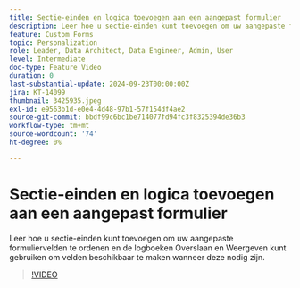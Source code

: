 ```yaml
---
title: Sectie-einden en logica toevoegen aan een aangepast formulier
description: Leer hoe u sectie-einden kunt toevoegen om uw aangepaste formuliervelden te ordenen en de logboeken Overslaan en Weergeven kunt gebruiken om velden beschikbaar te maken wanneer deze nodig zijn.
feature: Custom Forms
topic: Personalization
role: Leader, Data Architect, Data Engineer, Admin, User
level: Intermediate
doc-type: Feature Video
duration: 0
last-substantial-update: 2024-09-23T00:00:00Z
jira: KT-14099
thumbnail: 3425935.jpeg
exl-id: e9563b1d-e0e4-4d48-97b1-57f154df4ae2
source-git-commit: bbdf99c6bc1be714077fd94fc3f8325394de36b3
workflow-type: tm+mt
source-wordcount: '74'
ht-degree: 0%

---
```


# Sectie-einden en logica toevoegen aan een aangepast formulier

Leer hoe u sectie-einden kunt toevoegen om uw aangepaste formuliervelden te ordenen en de logboeken Overslaan en Weergeven kunt gebruiken om velden beschikbaar te maken wanneer deze nodig zijn.

>[!VIDEO](https://video.tv.adobe.com/v/3425935/?quality=12&learn=on&enablevpops=1)
